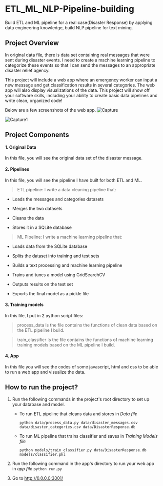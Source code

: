 # ETL_ML_NLP-Pipeline-building
Build ETL and ML pipeline for a real case(Disaster Response) by applying data engineering knowledge, build NLP pipeline for text mining.

## Project Overview
In original data file, there is data set containing real messages that were sent during disaster events. I need to create a 
machine learning pipeline to categorize these events so that I can send the messages to an appropriate disaster relief agency.

This project will include a web app where an emergency worker can input a new message and get classification results in several categories. The web app will also display visualizations of the data. This project will show off your software skills, including your ability to create basic data pipelines and write clean, organized code!

Below are a few screenshots of the web app.
![Capture](https://user-images.githubusercontent.com/36822899/56208621-dbeef980-6051-11e9-8950-85d6c0e80ccc.PNG)

![Capture1](https://user-images.githubusercontent.com/36822899/56208669-f4f7aa80-6051-11e9-82ca-071821a10f3d.PNG)

## Project Components
#### 1. Original Data
In this file, you will see the original data set of the disaster message.

#### 2. Pipelines
In this file, you will see the pipeline I have built for both ETL and ML.
> ETL pipeline:
I write a data cleaning pipeline that: 

* Loads the messages and categories datasets

* Merges the two datasets

* Cleans the data

* Stores it in a SQLite database

> ML Pipeline:
I write a machine learning pipeline that:

* Loads data from the SQLite database

* Splits the dataset into training and test sets

* Builds a text processing and machine learning pipeline

* Trains and tunes a model using GridSearchCV

* Outputs results on the test set

* Exports the final model as a pickle file

#### 3. Training models
In this file, I put in 2 python script files:

> process_data
Is the file contains the functions of clean data based on the ETL pipeline I build.

> train_classifier
Is the file contains the functions of machine learning training models based on the ML pipeline I build.

#### 4. App
In this file you will see the codes of some javascript, html and css to be able to run a web app and visualize the data.

## How to run the project?

1. Run the following commands in the project's root directory to set up your database and model.

    - To run ETL pipeline that cleans data and stores in *Data file*
    
        `python data/process_data.py data/disaster_messages.csv data/disaster_categories.csv data/DisasterResponse.db`
        
    - To run ML pipeline that trains classifier and saves in *Training Models file*
    
        `python models/train_classifier.py data/DisasterResponse.db models/classifier.pkl`

2. Run the following command in the app's directory to run your web app in *app file*
    `python run.py`

3. Go to http://0.0.0.0:3001/
